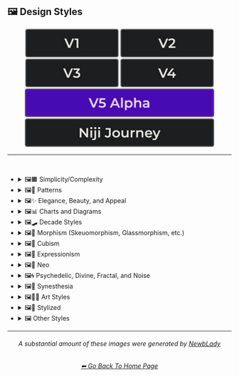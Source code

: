 <h2>🖼 Design Styles</h2>

<div align="center">

[<img src="/Images/Repo_Parts/Buttons/Version_Buttons/button_version_V1_inactive.webp?raw=true" alt="MidJourney V1" height="64" />](/Pages/MJ_V1/Style_Pages/Sphere/Design_Styles.md)
[<img src="/Images/Repo_Parts/Buttons/Version_Buttons/button_version_V2_inactive.webp?raw=true" alt="MidJourney V2" height="64" />](/Pages/MJ_V2/Style_Pages/Sphere/Design_Styles.md)
[<img src="/Images/Repo_Parts/Buttons/Version_Buttons/button_version_V3_inactive.webp?raw=true" alt="MidJourney V3" height="64" />](/Pages/MJ_V3/Style_Pages/Just_The_Style/Design_Styles.md)
[<img src="/Images/Repo_Parts/Buttons/Version_Buttons/button_version_V4_inactive.webp?raw=true" alt="MidJourney V4" height="64" />](/Pages/MJ_V4/Style_Pages/Just_The_Style/Design_Styles.md)
<br>
[<img src="/Images/Repo_Parts/Buttons/Version_Buttons/button_version_V5_Alpha_active_half.webp?raw=true" alt="MidJourney V5" height="64" />](/Pages/MJ_V5/Style_Pages/Just_The_Style/Design_Styles.md)
[<img src="/Images/Repo_Parts/Buttons/Version_Buttons/button_version_niji_inactive_half.webp?raw=true" alt="Niji Journey" height="64" />](/Pages/Niji_Journey/Style_Pages/Design_Styles.md)


</div>

<hr>
<br>


- <details><summary>🖼🟧 Simplicity/Complexity</summary><p><div align="center">

	| Simple | Simplicity | Basic |
	| :-: | :-: | :-: |
	| <img src="/Images/MJ_V5/V5_Alpha_1/Midjourney_Styles/Simple.webp?raw=true" width="256" /> | <img src="/Images/MJ_V5/V5_Alpha_1/Midjourney_Styles/Simplicity.webp?raw=true" width="256" /> | <img src="/Images/MJ_V5/V5_Alpha_1/Midjourney_Styles/Basic.webp?raw=true" width="256" /> |
	
	<br>
	
	| Details | Detailed | Hyperdetailed |
	| :-: | :-: | :-: |
	| <img src="/Images/MJ_V5/V5_Alpha_1/Midjourney_Styles/Details.webp?raw=true" width="256" /> | <img src="/Images/MJ_V5/V5_Alpha_1/Midjourney_Styles/Detailed.webp?raw=true" width="256" /> | <img src="/Images/MJ_V5/V5_Alpha_1/Midjourney_Styles/Hyperdetailed.webp?raw=true" width="256" /> |

	<br>

	| Ornate |
	| :-: |
	| <img src="/Images/MJ_V5/V5_Alpha_1/Midjourney_Styles/Ornate.webp?raw=true" width="256" /> |
	
	<br>

	| Complex | Complexity | Multiplex |
	| :-: | :-: | :-: |
	| <img src="/Images/MJ_V5/V5_Alpha_1/Midjourney_Styles/Complex.webp?raw=true" width="256" /> | <img src="/Images/MJ_V5/V5_Alpha_1/Midjourney_Styles/Complexity.webp?raw=true" width="256" /> | <img src="/Images/MJ_V5/V5_Alpha_1/Midjourney_Styles/Multiplex.webp?raw=true" width="256" /> |
	
	<br>

	| Kolmogorov Complexity | Cluttered | Greeble |
    | :-: | :-: | :-: |
    | <img src="/Images/MJ_V5/V5_Alpha_1/Midjourney_Styles/Kolmogorov_Complexity.webp?raw=true" width="256" /> | <img src="/Images/MJ_V5/V5_Alpha_1/Midjourney_Styles/Cluttered.webp?raw=true" width="256" /> | <img src="/Images/MJ_V5/V5_Alpha_1/Midjourney_Styles/Greeble.webp?raw=true" width="256" /> |

    <br>

	| Chaotic | Confusing | Incoherent |
	| :-: | :-: | :-: |
	| <img src="/Images/MJ_V5/V5_Alpha_1/Midjourney_Styles/Chaotic.webp?raw=true" width="256" /> | <img src="/Images/MJ_V5/V5_Alpha_1/Midjourney_Styles/Confusing.webp?raw=true" width="256" /> | <img src="/Images/MJ_V5/V5_Alpha_1/Midjourney_Styles/Incoherent.webp?raw=true" width="256" /> |
	
	<br>

	| Intricate | Surface Detail | Intricate Surface Detail |
	| :-: | :-: | :-: |
	| <img src="/Images/MJ_V5/V5_Alpha_1/Midjourney_Styles/Intricate.webp?raw=true" width="256" /> | <img src="/Images/MJ_V5/V5_Alpha_1/Midjourney_Styles/Surface_Detail.webp?raw=true" width="256" /> | <img src="/Images/MJ_V5/V5_Alpha_1/Midjourney_Styles/Intricate_Surface_Detail.webp?raw=true" width="256" /> |
	
	<br>
	
	| Minimalist | Maximalist | Intricate Maximalism |
	| :-: | :-: | :-: |
	| <img src="/Images/MJ_V5/V5_Alpha_1/Midjourney_Styles/Minimalist.webp?raw=true" width="256" /> | <img src="/Images/MJ_V5/V5_Alpha_1/Midjourney_Styles/Maximalist.webp?raw=true" width="256" /> | <img src="/Images/MJ_V5/V5_Alpha_1/Midjourney_Styles/Intricate_Maximalism.webp?raw=true" width="256" /> |

	<br>
	
	| Flat | Flat Design | Ukiyo-e Flat Design |
	| :-: | :-: | :-: |
	| <img src="/Images/MJ_V5/V5_Alpha_1/Midjourney_Styles/Flat.webp?raw=true" width="256" /> | <img src="/Images/MJ_V5/V5_Alpha_1/Midjourney_Styles/Flat_Design.webp?raw=true" width="256" /> | <img src="/Images/MJ_V5/V5_Alpha_1/Midjourney_Styles/Ukiyo-e_Flat_Design.webp?raw=true" width="256" /> |

	<br>
	
	| Isotype |
	| :-: |
	| <img src="/Images/MJ_V5/V5_Alpha_1/Midjourney_Styles/Isotype.webp?raw=true" width="256" /> |

	<br>
	
	| Flat Shading |
	| :-: |
	| <img src="/Images/MJ_V5/V5_Alpha_1/Midjourney_Styles/Flat_Shading.webp?raw=true" width="256" /> |
	
  </div></p></details>
	
	
	
- <details><summary>🖼🎨 Patterns</summary><p><div align="center">
	
	| Patterns | Polka Dot | Pinstripe |
	| :-: | :-: | :-: |
	| <img src="/Images/MJ_V5/V5_Alpha_1/Midjourney_Styles/Patterns.webp?raw=true" width="256" /> | <img src="/Images/MJ_V5/V5_Alpha_1/Midjourney_Styles/Polka_Dot.webp?raw=true" width="256" /> | <img src="/Images/MJ_V5/V5_Alpha_1/Midjourney_Styles/Pinstripe.webp?raw=true" width="256" /> |
	
	<br>
	
	| Grid | Axis Lines | Checkerboard |
	| :-: | :-: | :-: |
	| <img src="/Images/MJ_V5/V5_Alpha_1/Midjourney_Styles/Grid.webp?raw=true" width="256" /> | <img src="/Images/MJ_V5/V5_Alpha_1/Midjourney_Styles/Axis_Lines.webp?raw=true" width="256" /> | <img src="/Images/MJ_V5/V5_Alpha_1/Midjourney_Styles/Checkerboard.webp?raw=true" width="256" /> |

	<br>

	| Halftone |
	| :-: |
	| <img src="/Images/MJ_V5/V5_Alpha_1/Midjourney_Styles/Halftone.webp?raw=true" width="256" /> |

	<br>
	
	| Camouflage | Damask Patterns | Memphis Pattern |
	| :-: | :-: | :-: |
	| <img src="/Images/MJ_V5/V5_Alpha_1/Midjourney_Styles/Camouflage.webp?raw=true" width="256" /> | <img src="/Images/MJ_V5/V5_Alpha_1/Midjourney_Styles/Damask_Patterns.webp?raw=true" width="256" /> | <img src="/Images/MJ_V5/V5_Alpha_1/Midjourney_Styles/Memphis_Pattern.webp?raw=true" width="256" /> |
	
	<br>
	
	| Parametric Patterns | Diffraction Patterns | Voronoi |
	| :-: | :-: | :-: |
	| <img src="/Images/MJ_V5/V5_Alpha_1/Midjourney_Styles/Parametric_Patterns.webp?raw=true" width="256" /> | <img src="/Images/MJ_V5/V5_Alpha_1/Midjourney_Styles/Diffraction_Patterns.webp?raw=true" width="256" /> | <img src="/Images/MJ_V5/V5_Alpha_1/Midjourney_Styles/Voronoi.webp?raw=true" width="256" /> |
	
	<br>
	
	| Zebra Pattern | Tiger Pattern | Cow Pattern |
	| :-: | :-: | :-: |
	| <img src="/Images/MJ_V5/V5_Alpha_1/Midjourney_Styles/Zebra_Pattern.webp?raw=true" width="256" /> | <img src="/Images/MJ_V5/V5_Alpha_1/Midjourney_Styles/Tiger_Pattern.webp?raw=true" width="256" /> | <img src="/Images/MJ_V5/V5_Alpha_1/Midjourney_Styles/Cow_Pattern.webp?raw=true" width="256" /> |

	<br>

	| Rorschach |
	| :-: |
	| <img src="/Images/MJ_V5/V5_Alpha_1/Midjourney_Styles/Rorschach.webp?raw=true" width="256" /> |

	<br>
	
	| Girih | Girih Patterns | Guilloché Patterns |
	| :-: | :-: | :-: |
	| <img src="/Images/MJ_V5/V5_Alpha_1/Midjourney_Styles/Girih.webp?raw=true" width="256" /> | <img src="/Images/MJ_V5/V5_Alpha_1/Midjourney_Styles/Girih_Patterns.webp?raw=true" width="256" /> | <img src="/Images/MJ_V5/V5_Alpha_1/Midjourney_Styles/Guilloche_Patterns.webp?raw=true" width="256" /> |
	
	<br>
	
	| Zellij Patterns |
	| :-: |
	| <img src="/Images/MJ_V5/V5_Alpha_1/Midjourney_Styles/Zellij_Patterns.webp?raw=true" width="256" /> |
	
	<br>
	
	| Celtic Maze |
	| :-: |
	| <img src="/Images/MJ_V5/V5_Alpha_1/Midjourney_Styles/Celtic_Maze.webp?raw=true" width="256" /> |

  </div></p></details>



- <details><summary>🖼✨ Elegance, Beauty, and Appeal</summary><p><div align="center">

	| Elegant | Elegance |
	| :-: | :-: |
	| <img src="/Images/MJ_V5/V5_Alpha_1/Midjourney_Styles/Elegant.webp?raw=true" width="256" /> | <img src="/Images/MJ_V5/V5_Alpha_1/Midjourney_Styles/Elegance.webp?raw=true" width="256" /> |

	<br>

	| Beauty | Beautiful |
	| :-: | :-: |
	| <img src="/Images/MJ_V5/V5_Alpha_1/Midjourney_Styles/Beauty.webp?raw=true" width="256" /> | <img src="/Images/MJ_V5/V5_Alpha_1/Midjourney_Styles/Beautiful.webp?raw=true" width="256" /> |

	<br>

	| Appeal | Appealing | Marvelous |
	| :-: | :-: | :-: |
	| <img src="/Images/MJ_V5/V5_Alpha_1/Midjourney_Styles/Appeal.webp?raw=true" width="256" /> | <img src="/Images/MJ_V5/V5_Alpha_1/Midjourney_Styles/Appealing.webp?raw=true" width="256" /> | <img src="/Images/MJ_V5/V5_Alpha_1/Midjourney_Styles/Marvelous.webp?raw=true" width="256" /> |
	
	<br>

	| Luxury | Luxurious | Luxe |
	| :-: | :-: | :-: |
	| <img src="/Images/MJ_V5/V5_Alpha_1/Midjourney_Styles/Luxury.webp?raw=true" width="256" /> | <img src="/Images/MJ_V5/V5_Alpha_1/Midjourney_Styles/Luxurious.webp?raw=true" width="256" /> | <img src="/Images/MJ_V5/V5_Alpha_1/Midjourney_Styles/Luxe.webp?raw=true" width="256" /> |
	
	<br>
	
	| Low-Quality | Medium-Quality |
	| :-: | :-: |
	| <img src="/Images/MJ_V5/V5_Alpha_1/Midjourney_Styles/Low-Quality.webp?raw=true" width="256" /> | <img src="/Images/MJ_V5/V5_Alpha_1/Midjourney_Styles/Medium-Quality.webp?raw=true" width="256" /> |
	
	<br>
	
	| High-Quality | Ultra-Quality | Ultra Quality |
	| :-: | :-: | :-: |
	| <img src="/Images/MJ_V5/V5_Alpha_1/Midjourney_Styles/High-Quality.webp?raw=true" width="256" /> | <img src="/Images/MJ_V5/V5_Alpha_1/Midjourney_Styles/Ultra-Quality.webp?raw=true" width="256" /> | <img src="/Images/MJ_V5/V5_Alpha_1/Midjourney_Styles/Ultra_Quality.webp?raw=true" width="256" /> |

	<br>

	| Perfection |
	| :-: |
	| <img src="/Images/MJ_V5/V5_Alpha_1/Midjourney_Styles/Perfection.webp?raw=true" width="256" /> |

  </div></p></details>



- <details><summary>🖼📊 Charts and Diagrams</summary><p><div align="center">

	| Chart | Graph | Diagram |
	| :-: | :-: | :-: |
	| <img src="/Images/MJ_V5/V5_Alpha_1/Midjourney_Styles/Chart.webp?raw=true" width="256" /> | <img src="/Images/MJ_V5/V5_Alpha_1/Midjourney_Styles/Graph.webp?raw=true" width="256" /> | <img src="/Images/MJ_V5/V5_Alpha_1/Midjourney_Styles/Diagram.webp?raw=true" width="256" /> |
	
	<br>
	
	| Ideogram | Pictogram | Phase-Space |
	| :-: | :-: | :-: |
	| <img src="/Images/MJ_V5/V5_Alpha_1/Midjourney_Styles/Ideogram.webp?raw=true" width="256" /> | <img src="/Images/MJ_V5/V5_Alpha_1/Midjourney_Styles/Pictogram.webp?raw=true" width="256" /> | <img src="/Images/MJ_V5/V5_Alpha_1/Midjourney_Styles/Phase-Space.webp?raw=true" width="256" /> |
	
	<br>
	
	| Feynman Diagram | Map | Schematic |
	| :-: | :-: | :-: |
	| <img src="/Images/MJ_V5/V5_Alpha_1/Midjourney_Styles/Feynman_Diagram.webp?raw=true" width="256" /> | <img src="/Images/MJ_V5/V5_Alpha_1/Midjourney_Styles/Map.webp?raw=true" width="256" /> | <img src="/Images/MJ_V5/V5_Alpha_1/Midjourney_Styles/Schematic.webp?raw=true" width="256" /> |

	<br>
	
	| Exploded-View Diagram | Circuit Diagram |
	| :-: | :-: |
	| <img src="/Images/MJ_V5/V5_Alpha_1/Midjourney_Styles/Exploded-View_Diagram.webp?raw=true" width="256" /> | <img src="/Images/MJ_V5/V5_Alpha_1/Midjourney_Styles/Circuit_Diagram.webp?raw=true" width="256" /> |
	
	<br>
	
	| Heatmap |
	| :-: |
	| <img src="/Images/MJ_V5/V5_Alpha_1/Midjourney_Styles/Heatmap.webp?raw=true" width="256" /> |

  </div></p></details>



- <details><summary>🖼🛹 Decade Styles</summary><p><div align="center">

	| 20s | 20s Pattern | 1920s Decor |
	| :-: | :-: | :-: |
	| <img src="/Images/MJ_V5/V5_Alpha_1/Midjourney_Styles/20s.webp?raw=true" width="256" /> | <img src="/Images/MJ_V5/V5_Alpha_1/Midjourney_Styles/20s_Pattern.webp?raw=true" width="256" /> | <img src="/Images/MJ_V5/V5_Alpha_1/Midjourney_Styles/1920s_Decor.webp?raw=true" width="256" /> |
	
	<br>
	
	| 30s | 30s Pattern | 1930s Decor |
	| :-: | :-: | :-: |
	| <img src="/Images/MJ_V5/V5_Alpha_1/Midjourney_Styles/30s.webp?raw=true" width="256" /> | <img src="/Images/MJ_V5/V5_Alpha_1/Midjourney_Styles/30s_Pattern.webp?raw=true" width="256" /> | <img src="/Images/MJ_V5/V5_Alpha_1/Midjourney_Styles/1930s_Decor.webp?raw=true" width="256" /> |
	
	<br>
	
	| 40s | 40s Pattern | 1940s Decor |
	| :-: | :-: | :-: |
	| <img src="/Images/MJ_V5/V5_Alpha_1/Midjourney_Styles/40s.webp?raw=true" width="256" /> | <img src="/Images/MJ_V5/V5_Alpha_1/Midjourney_Styles/40s_Pattern.webp?raw=true" width="256" /> | <img src="/Images/MJ_V5/V5_Alpha_1/Midjourney_Styles/1940s_Decor.webp?raw=true" width="256" /> |
	
	<br>

	| 50s | 50s Pattern | 1950s Decor |
	| :-: | :-: | :-: |
	| <img src="/Images/MJ_V5/V5_Alpha_1/Midjourney_Styles/50s.webp?raw=true" width="256" /> | <img src="/Images/MJ_V5/V5_Alpha_1/Midjourney_Styles/50s_Pattern.webp?raw=true" width="256" /> | <img src="/Images/MJ_V5/V5_Alpha_1/Midjourney_Styles/1950s_Decor.webp?raw=true" width="256" /> |
	
	<br>
	
	| 60s | 60s Pattern | 1960s Decor |
	| :-: | :-: | :-: |
	| <img src="/Images/MJ_V5/V5_Alpha_1/Midjourney_Styles/60s.webp?raw=true" width="256" /> | <img src="/Images/MJ_V5/V5_Alpha_1/Midjourney_Styles/60s_Pattern.webp?raw=true" width="256" /> | <img src="/Images/MJ_V5/V5_Alpha_1/Midjourney_Styles/1960s_Decor.webp?raw=true" width="256" /> |
	
	<br>
	
	| 70s | 70s Pattern | 1970s Decor |
	| :-: | :-: | :-: |
	| <img src="/Images/MJ_V5/V5_Alpha_1/Midjourney_Styles/70s.webp?raw=true" width="256" /> | <img src="/Images/MJ_V5/V5_Alpha_1/Midjourney_Styles/70s_Pattern.webp?raw=true" width="256" /> | <img src="/Images/MJ_V5/V5_Alpha_1/Midjourney_Styles/1970s_Decor.webp?raw=true" width="256" /> |
	
	<br>

	| 80s | 80s Pattern | 1980s Decor |
	| :-: | :-: | :-: |
	| <img src="/Images/MJ_V5/V5_Alpha_1/Midjourney_Styles/80s.webp?raw=true" width="256" /> | <img src="/Images/MJ_V5/V5_Alpha_1/Midjourney_Styles/80s_Pattern.webp?raw=true" width="256" /> | <img src="/Images/MJ_V5/V5_Alpha_1/Midjourney_Styles/1980s_Decor.webp?raw=true" width="256" /> |
	
	<br>
	
	| 90s | 90s Pattern | 1990s Decor |
	| :-: | :-: | :-: |
	| <img src="/Images/MJ_V5/V5_Alpha_1/Midjourney_Styles/90s.webp?raw=true" width="256" /> | <img src="/Images/MJ_V5/V5_Alpha_1/Midjourney_Styles/90s_Pattern.webp?raw=true" width="256" /> | <img src="/Images/MJ_V5/V5_Alpha_1/Midjourney_Styles/1990s_Decor.webp?raw=true" width="256" /> |
	
	<br>
	
	| Y2K Design | Y2K Pattern |
	| :-: | :-: |
	| <img src="/Images/MJ_V5/V5_Alpha_1/Midjourney_Styles/Y2K_Design.webp?raw=true" width="256" /> | <img src="/Images/MJ_V5/V5_Alpha_1/Midjourney_Styles/Y2K_Pattern.webp?raw=true" width="256" /> |
	
	<br>

	| 2000s Pattern | 2000s Decor |
	| :-: | :-: |
	| <img src="/Images/MJ_V5/V5_Alpha_1/Midjourney_Styles/2000s_Pattern.webp?raw=true" width="256" /> | <img src="/Images/MJ_V5/V5_Alpha_1/Midjourney_Styles/2000s_Decor.webp?raw=true" width="256" /> |

	<br>

	| 2010s Decor | 2020s Decor |
	| :-: | :-: |
	| <img src="/Images/MJ_V5/V5_Alpha_1/Midjourney_Styles/2010s_Decor.webp?raw=true" width="256" /> | <img src="/Images/MJ_V5/V5_Alpha_1/Midjourney_Styles/2020s_Decor.webp?raw=true" width="256" /> |

	<br>

	| 1100s | 1200s | 1300s |
	| :-: | :-: | :-: |
	| <img src="/Images/MJ_V5/V5_Alpha_1/Midjourney_Styles/1100s.webp?raw=true" width="256" /> | <img src="/Images/MJ_V5/V5_Alpha_1/Midjourney_Styles/1200s.webp?raw=true" width="256" /> | <img src="/Images/MJ_V5/V5_Alpha_1/Midjourney_Styles/1300s.webp?raw=true" width="256" /> |
	
	<br>
	
	| 1400s | 1500s | 1600s |
	| :-: | :-: | :-: |
	| <img src="/Images/MJ_V5/V5_Alpha_1/Midjourney_Styles/1400s.webp?raw=true" width="256" /> | <img src="/Images/MJ_V5/V5_Alpha_1/Midjourney_Styles/1500s.webp?raw=true" width="256" /> | <img src="/Images/MJ_V5/V5_Alpha_1/Midjourney_Styles/1600s.webp?raw=true" width="256" /> |
	
	<br>
	
	| 1700s | 1800s | 1900s |
	| :-: | :-: | :-: |
	| <img src="/Images/MJ_V5/V5_Alpha_1/Midjourney_Styles/1700s.webp?raw=true" width="256" /> | <img src="/Images/MJ_V5/V5_Alpha_1/Midjourney_Styles/1800s.webp?raw=true" width="256" /> | <img src="/Images/MJ_V5/V5_Alpha_1/Midjourney_Styles/1900s.webp?raw=true" width="256" /> |
	
	<br>
	
	| 1950s | 1960s | 1970s |
	| :-: | :-: | :-: |
	| <img src="/Images/MJ_V5/V5_Alpha_1/Midjourney_Styles/1950s.webp?raw=true" width="256" /> | <img src="/Images/MJ_V5/V5_Alpha_1/Midjourney_Styles/1960s.webp?raw=true" width="256" /> | <img src="/Images/MJ_V5/V5_Alpha_1/Midjourney_Styles/1970s.webp?raw=true" width="256" /> |
	
	<br>
	
	| 1980s | 1990s | 2000s |
	| :-: | :-: | :-: |
	| <img src="/Images/MJ_V5/V5_Alpha_1/Midjourney_Styles/1980s.webp?raw=true" width="256" /> | <img src="/Images/MJ_V5/V5_Alpha_1/Midjourney_Styles/1990s.webp?raw=true" width="256" /> | <img src="/Images/MJ_V5/V5_Alpha_1/Midjourney_Styles/2000s.webp?raw=true" width="256" /> |
	
	<br>
	
	| 2010s | 2020s | 3000s |
	| :-: | :-: | :-: |
	| <img src="/Images/MJ_V5/V5_Alpha_1/Midjourney_Styles/2010s.webp?raw=true" width="256" /> | <img src="/Images/MJ_V5/V5_Alpha_1/Midjourney_Styles/2020s.webp?raw=true" width="256" /> | <img src="/Images/MJ_V5/V5_Alpha_1/Midjourney_Styles/3000s.webp?raw=true" width="256" /> |
	
	<br>
	
	| 4000s | 5000s |
	| :-: | :-: |
	| <img src="/Images/MJ_V5/V5_Alpha_1/Midjourney_Styles/4000s.webp?raw=true" width="256" /> | <img src="/Images/MJ_V5/V5_Alpha_1/Midjourney_Styles/5000s.webp?raw=true" width="256" /> |

  </div></p></details>



- <details><summary>🖼🎰 Morphism (Skeuomorphism, Glassmorphism, etc.)</summary><p><div align="center">

	| Morphism |
	| :-: |
	| <img src="/Images/MJ_V5/V5_Alpha_1/Midjourney_Styles/Morphism.webp?raw=true" width="256" /> |
	
	<br>

	| Skeuomorphism | Neumorphism |
	| :-: | :-: |
	| <img src="/Images/MJ_V5/V5_Alpha_1/Midjourney_Styles/Skeuomorphism.webp?raw=true" width="256" /> | <img src="/Images/MJ_V5/V5_Alpha_1/Midjourney_Styles/Neumorphism.webp?raw=true" width="256" /> |
	
	<br>
	
	| Neomorphism |
	| :-: |
	| <img src="/Images/MJ_V5/V5_Alpha_1/Midjourney_Styles/Neomorphism.webp?raw=true" width="256" /> |

	<br>
	
	| Glassmorphism | Claymorphism |
	| :-: | :-: |
	| <img src="/Images/MJ_V5/V5_Alpha_1/Midjourney_Styles/Glassmorphism.webp?raw=true" width="256" /> | <img src="/Images/MJ_V5/V5_Alpha_1/Midjourney_Styles/Claymorphism.webp?raw=true" width="256" /> |

  </div></p></details>



- <details><summary>🖼🧊 Cubism</summary><p><div align="center">

	| Cubism | Synthetic Cubism | Mechanistic Cubism |
	| :-: | :-: | :-: |
	| <img src="/Images/MJ_V5/V5_Alpha_1/Midjourney_Styles/Cubism.webp?raw=true" width="256" /> | <img src="/Images/MJ_V5/V5_Alpha_1/Midjourney_Styles/Synthetic_Cubism.webp?raw=true" width="256" /> | <img src="/Images/MJ_V5/V5_Alpha_1/Midjourney_Styles/Mechanistic_Cubism.webp?raw=true" width="256" /> |
	
	<br>
	
	| Proto-Cubism | Cubo-Futurism |
	| :-: | :-: |
	| <img src="/Images/MJ_V5/V5_Alpha_1/Midjourney_Styles/Proto-Cubism.webp?raw=true" width="256" /> | <img src="/Images/MJ_V5/V5_Alpha_1/Midjourney_Styles/Cubo-Futurism.webp?raw=true" width="256" /> |

  </div></p></details>



- <details><summary>🖼🦋 Expressionism</summary><p><div align="center">

	| Expressionism | Cubo-Expressionism |
	| :-: | :-: |
	| <img src="/Images/MJ_V5/V5_Alpha_1/Midjourney_Styles/Expressionism.webp?raw=true" width="256" /> | <img src="/Images/MJ_V5/V5_Alpha_1/Midjourney_Styles/Cubo-Expressionism.webp?raw=true" width="256" /> |
	
	<br>
	
	| Abstract Expressionism |
	| :-: |
	| <img src="/Images/MJ_V5/V5_Alpha_1/Midjourney_Styles/Abstract_Expressionism.webp?raw=true" width="256" /> |

  </div></p></details>



- <details><summary>🖼🔮 Neo</summary><p><div align="center">

	| Neo |
	| :-: |
	| <img src="/Images/MJ_V5/V5_Alpha_1/Midjourney_Styles/Neo.webp?raw=true" width="256" /> |
	
	<br>

	| Neo-Baroque | Neo-Byzantine | Neo-Rococo |
	| :-: | :-: | :-: |
	| <img src="/Images/MJ_V5/V5_Alpha_1/Midjourney_Styles/Neo-Baroque.webp?raw=true" width="256" /> | <img src="/Images/MJ_V5/V5_Alpha_1/Midjourney_Styles/Neo-Byzantine.webp?raw=true" width="256" /> | <img src="/Images/MJ_V5/V5_Alpha_1/Midjourney_Styles/Neo-Rococo.webp?raw=true" width="256" /> |

	<br>

	| Neoclassicism | Neoplasticism |
	| :-: | :-: |
	| <img src="/Images/MJ_V5/V5_Alpha_1/Midjourney_Styles/Neoclassicism.webp?raw=true" width="256" /> | <img src="/Images/MJ_V5/V5_Alpha_1/Midjourney_Styles/Neoplasticism.webp?raw=true" width="256" /> |

	<br>
	
	| Neo-Dada | Neo-Futurism | NeoSon |
	| :-: | :-: | :-: |
	| <img src="/Images/MJ_V5/V5_Alpha_1/Midjourney_Styles/Neo-Dada.webp?raw=true" width="256" /> | <img src="/Images/MJ_V5/V5_Alpha_1/Midjourney_Styles/Neo-Futurism.webp?raw=true" width="256" /> | <img src="/Images/MJ_V5/V5_Alpha_1/Midjourney_Styles/NeoSon.webp?raw=true" width="256" /> |
	
	<br>
	
	| Neo-Tokyo | Neo-Concretism | Neo-Impressionism |
	| :-: | :-: | :-: |
	| <img src="/Images/MJ_V5/V5_Alpha_1/Midjourney_Styles/Neo-Tokyo.webp?raw=true" width="256" /> | <img src="/Images/MJ_V5/V5_Alpha_1/Midjourney_Styles/Neo-Concretism.webp?raw=true" width="256" /> | <img src="/Images/MJ_V5/V5_Alpha_1/Midjourney_Styles/Neo-Impressionism.webp?raw=true" width="256" /> |

  </div></p></details>



- <details><summary>🖼🌀 Psychedelic, Divine, Fractal, and Noise</summary><p><div align="center">

	| Psychedelic | Psychedelia | Psychedelica |
	| :-: | :-: | :-: |
	| <img src="/Images/MJ_V5/V5_Alpha_1/Midjourney_Styles/Psychedelic.webp?raw=true" width="256" /> | <img src="/Images/MJ_V5/V5_Alpha_1/Midjourney_Styles/Psychedelia.webp?raw=true" width="256" /> | <img src="/Images/MJ_V5/V5_Alpha_1/Midjourney_Styles/Psychedelica.webp?raw=true" width="256" /> |

	<br>

	| Psychedelic Design | Trippy | Hallucination |
	| :-: | :-: | :-: |
	| <img src="/Images/MJ_V5/V5_Alpha_1/Midjourney_Styles/Psychedelic_Design.webp?raw=true" width="256" /> | <img src="/Images/MJ_V5/V5_Alpha_1/Midjourney_Styles/Trippy.webp?raw=true" width="256" /> | <img src="/Images/MJ_V5/V5_Alpha_1/Midjourney_Styles/Hallucination.webp?raw=true" width="256" /> |

	<br>

	| Acidwave |
	| :-: |
	| <img src="/Images/MJ_V5/V5_Alpha_1/Midjourney_Styles/Acidwave.webp?raw=true" width="256" /> |

	<br>

	| LSD | DMT |
	| :-: | :-: |
	| <img src="/Images/MJ_V5/V5_Alpha_1/Midjourney_Styles/LSD.webp?raw=true" width="256" /> | <img src="/Images/MJ_V5/V5_Alpha_1/Midjourney_Styles/DMT.webp?raw=true" width="256" /> |

	<br>
	
	| Lysergic | Tryptamine | Mescaline |
	| :-: | :-: | :-: |
	| <img src="/Images/MJ_V5/V5_Alpha_1/Midjourney_Styles/Lysergic.webp?raw=true" width="256" /> | <img src="/Images/MJ_V5/V5_Alpha_1/Midjourney_Styles/Tryptamine.webp?raw=true" width="256" /> | <img src="/Images/MJ_V5/V5_Alpha_1/Midjourney_Styles/Mescaline.webp?raw=true" width="256" /> |

	<br>
	
	| Kaleidoscope | Teleidoscope |
	| :-: | :-: |
	| <img src="/Images/MJ_V5/V5_Alpha_1/Midjourney_Styles/Kaleidoscope.webp?raw=true" width="256" /> | <img src="/Images/MJ_V5/V5_Alpha_1/Midjourney_Styles/Teleidoscope.webp?raw=true" width="256" /> |
	
	<br>

	| Spirograph | Mandala |
	| :-: | :-: |
	| <img src="/Images/MJ_V5/V5_Alpha_1/Midjourney_Styles/Spirograph.webp?raw=true" width="256" /> | <img src="/Images/MJ_V5/V5_Alpha_1/Midjourney_Styles/Mandala.webp?raw=true" width="256" /> |

	<br>

	| Hippie | Hyperbolic |
	| :-: | :-: |
	| <img src="/Images/MJ_V5/V5_Alpha_1/Midjourney_Styles/Hippie.webp?raw=true" width="256" /> | <img src="/Images/MJ_V5/V5_Alpha_1/Midjourney_Styles/Hyperbolic.webp?raw=true" width="256" /> |

	<br>

	| Flower of Life | Sacred Geometry |
	| :-: | :-: |
	| <img src="/Images/MJ_V5/V5_Alpha_1/Midjourney_Styles/Flower_of_Life.webp?raw=true" width="256" /> | <img src="/Images/MJ_V5/V5_Alpha_1/Midjourney_Styles/Sacred_Geometry.webp?raw=true" width="256" /> |

	<br>

	| Chakra | Aura | Quantum |
	| :-: | :-: | :-: |
	| <img src="/Images/MJ_V5/V5_Alpha_1/Midjourney_Styles/Chakra.webp?raw=true" width="256" /> | <img src="/Images/MJ_V5/V5_Alpha_1/Midjourney_Styles/Aura.webp?raw=true" width="256" /> | <img src="/Images/MJ_V5/V5_Alpha_1/Midjourney_Styles/Quantum.webp?raw=true" width="256" /> |
	
	<br>

	| Divine | Ineffable | Sacred |
	| :-: | :-: | :-: |
	| <img src="/Images/MJ_V5/V5_Alpha_1/Midjourney_Styles/Divine.webp?raw=true" width="256" /> | <img src="/Images/MJ_V5/V5_Alpha_1/Midjourney_Styles/Ineffable.webp?raw=true" width="256" /> | <img src="/Images/MJ_V5/V5_Alpha_1/Midjourney_Styles/Sacred.webp?raw=true" width="256" /> |
	
	<br>

	| Transcendent | Transcendental | Astral |
	| :-: | :-: | :-: |
	| <img src="/Images/MJ_V5/V5_Alpha_1/Midjourney_Styles/Transcendent.webp?raw=true" width="256" /> | <img src="/Images/MJ_V5/V5_Alpha_1/Midjourney_Styles/Transcendental.webp?raw=true" width="256" /> | <img src="/Images/MJ_V5/V5_Alpha_1/Midjourney_Styles/Astral.webp?raw=true" width="256" /> |

	<br>

	| Soul | Karma |
	| :-: | :-: |
	| <img src="/Images/MJ_V5/V5_Alpha_1/Midjourney_Styles/Soul.webp?raw=true" width="256" /> | <img src="/Images/MJ_V5/V5_Alpha_1/Midjourney_Styles/Karma.webp?raw=true" width="256" /> |

	<br>
	
	| Fractal | Fractal Art | Fractal Environment |
	| :-: | :-: | :-: |
	| <img src="/Images/MJ_V5/V5_Alpha_1/Midjourney_Styles/Fractal.webp?raw=true" width="256" /> | <img src="/Images/MJ_V5/V5_Alpha_1/Midjourney_Styles/Fractal_Art.webp?raw=true" width="256" /> | <img src="/Images/MJ_V5/V5_Alpha_1/Midjourney_Styles/Fractal_Environment.webp?raw=true" width="256" /> |
	
	<br>

	| Mandelbrot | Multibrot |
	| :-: | :-: |
	| <img src="/Images/MJ_V5/V5_Alpha_1/Midjourney_Styles/Mandelbrot.webp?raw=true" width="256" /> | <img src="/Images/MJ_V5/V5_Alpha_1/Midjourney_Styles/Multibrot.webp?raw=true" width="256" /> |
	
	<br>

	| Mandelbox | Mandelbulb |
	| :-: | :-: |
	| <img src="/Images/MJ_V5/V5_Alpha_1/Midjourney_Styles/Mandelbox.webp?raw=true" width="256" /> | <img src="/Images/MJ_V5/V5_Alpha_1/Midjourney_Styles/Mandelbulb.webp?raw=true" width="256" /> |
	
	<br>
	
	| Julia-Set | Lyapunov-Fractal | Burning-Ship-Fractal |
	| :-: | :-: | :-: |
	| <img src="/Images/MJ_V5/V5_Alpha_1/Midjourney_Styles/Julia-Set.webp?raw=true" width="256" /> | <img src="/Images/MJ_V5/V5_Alpha_1/Midjourney_Styles/Lyapunov-Fractal.webp?raw=true" width="256" /> | <img src="/Images/MJ_V5/V5_Alpha_1/Midjourney_Styles/Burning-Ship-Fractal.webp?raw=true" width="256" /> |

	<br>
	
	| Newton Fractal | Newton-Fractal |
	| :-: | :-: |
	| <img src="/Images/MJ_V5/V5_Alpha_1/Midjourney_Styles/Newton_Fractal.webp?raw=true" width="256" /> | <img src="/Images/MJ_V5/V5_Alpha_1/Midjourney_Styles/Newton-Fractal.webp?raw=true" width="256" /> |
	
	<br>
	
	| Noisy | Noise | White Noise |
	| :-: | :-: | :-: |
	| <img src="/Images/MJ_V5/V5_Alpha_1/Midjourney_Styles/Noisy.webp?raw=true" width="256" /> | <img src="/Images/MJ_V5/V5_Alpha_1/Midjourney_Styles/Noise.webp?raw=true" width="256" /> | <img src="/Images/MJ_V5/V5_Alpha_1/Midjourney_Styles/White_Noise.webp?raw=true" width="256" /> |
	
	<br>
	
	| Cell Noise | Perlin Noise | Simplex Noise |
	| :-: | :-: | :-: |
	| <img src="/Images/MJ_V5/V5_Alpha_1/Midjourney_Styles/Cell_Noise.webp?raw=true" width="256" /> | <img src="/Images/MJ_V5/V5_Alpha_1/Midjourney_Styles/Perlin_Noise.webp?raw=true" width="256" /> | <img src="/Images/MJ_V5/V5_Alpha_1/Midjourney_Styles/Simplex_Noise.webp?raw=true" width="256" /> |

  </div></p></details>


- <details><summary>🖼🌈 Synesthesia</summary><p><div align="center">

	| Synesthesia | Synesthetic |
	| :-: | :-: |
	| <img src="/Images/MJ_V5/V5_Alpha_1/Midjourney_Styles/Synesthesia.webp?raw=true" width="256" /> | <img src="/Images/MJ_V5/V5_Alpha_1/Midjourney_Styles/Synesthetic.webp?raw=true" width="256" /> |
	
	<br>
	
	| Chromesthesia | Music-Color Synesthesia | Musical-Color Synesthesia |
	| :-: | :-: | :-: |
	| <img src="/Images/MJ_V5/V5_Alpha_1/Midjourney_Styles/Chromesthesia.webp?raw=true" width="256" /> | <img src="/Images/MJ_V5/V5_Alpha_1/Midjourney_Styles/Music-Color_Synesthesia.webp?raw=true" width="256" /> | <img src="/Images/MJ_V5/V5_Alpha_1/Midjourney_Styles/Musical-Color_Synesthesia.webp?raw=true" width="256" /> |
	
	<br>
	
	| Music-Vision Synesthesia | Musical-Texture Synesthesia | Chords-Color Synesthesia |
	| :-: | :-: | :-: |
	| <img src="/Images/MJ_V5/V5_Alpha_1/Midjourney_Styles/Music-Vision_Synesthesia.webp?raw=true" width="256" /> | <img src="/Images/MJ_V5/V5_Alpha_1/Midjourney_Styles/Musical-Texture_Synesthesia.webp?raw=true" width="256" /> | <img src="/Images/MJ_V5/V5_Alpha_1/Midjourney_Styles/Chords-Color_Synesthesia.webp?raw=true" width="256" /> |
	
	<br>
	
	| Musical-Spatial Synesthesia | Music-Number Synesthesia | Music-Temperature Synesthesia |
	| :-: | :-: | :-: |
	| <img src="/Images/MJ_V5/V5_Alpha_1/Midjourney_Styles/Musical-Spatial_Synesthesia.webp?raw=true" width="256" /> | <img src="/Images/MJ_V5/V5_Alpha_1/Midjourney_Styles/Music-Number_Synesthesia.webp?raw=true" width="256" /> | <img src="/Images/MJ_V5/V5_Alpha_1/Midjourney_Styles/Music-Temperature_Synesthesia.webp?raw=true" width="256" /> |
	
	<br>
	
	| Music-Smell Synesthesia | Music-Taste Synesthesia |
	| :-: | :-: |
	| <img src="/Images/MJ_V5/V5_Alpha_1/Midjourney_Styles/Music-Smell_Synesthesia.webp?raw=true" width="256" /> | <img src="/Images/MJ_V5/V5_Alpha_1/Midjourney_Styles/Music-Taste_Synesthesia.webp?raw=true" width="256" /> |
	
	<br>
	
	| Auditory-Visual Synesthesia | Auditory-Tactile Synesthesia | Auditory-Gustatory Synesthesia |
	| :-: | :-: | :-: |
	| <img src="/Images/MJ_V5/V5_Alpha_1/Midjourney_Styles/Auditory-Visual_Synesthesia.webp?raw=true" width="256" /> | <img src="/Images/MJ_V5/V5_Alpha_1/Midjourney_Styles/Auditory-Tactile_Synesthesia.webp?raw=true" width="256" /> | <img src="/Images/MJ_V5/V5_Alpha_1/Midjourney_Styles/Auditory-Gustatory_Synesthesia.webp?raw=true" width="256" /> |
	
	<br>
	
	| Sound-Texture Synesthesia | Sound-Tactile Synesthesia | Sound-Touch Synesthesia |
	| :-: | :-: | :-: |
	| <img src="/Images/MJ_V5/V5_Alpha_1/Midjourney_Styles/Sound-Texture_Synesthesia.webp?raw=true" width="256" /> | <img src="/Images/MJ_V5/V5_Alpha_1/Midjourney_Styles/Sound-Tactile_Synesthesia.webp?raw=true" width="256" /> | <img src="/Images/MJ_V5/V5_Alpha_1/Midjourney_Styles/Sound-Touch_Synesthesia.webp?raw=true" width="256" /> |
	
	<br>
	
	| Sound-Shape Synesthesia | Sound-Number Synesthesia |
	| :-: | :-: |
	| <img src="/Images/MJ_V5/V5_Alpha_1/Midjourney_Styles/Sound-Shape_Synesthesia.webp?raw=true" width="256" /> | <img src="/Images/MJ_V5/V5_Alpha_1/Midjourney_Styles/Sound-Number_Synesthesia.webp?raw=true" width="256" /> |
	
	<br>
	
	| Sound-Kinetics Synesthesia | Sound-Temperature Synesthesia |
	| :-: | :-: |
	| <img src="/Images/MJ_V5/V5_Alpha_1/Midjourney_Styles/Sound-Kinetics_Synesthesia.webp?raw=true" width="256" /> | <img src="/Images/MJ_V5/V5_Alpha_1/Midjourney_Styles/Sound-Temperature_Synesthesia.webp?raw=true" width="256" /> |
	
	<br>
	
	| Sound-Smell Synesthesia | Sound-Taste Synesthesia |
	| :-: | :-: |
	| <img src="/Images/MJ_V5/V5_Alpha_1/Midjourney_Styles/Sound-Smell_Synesthesia.webp?raw=true" width="256" /> | <img src="/Images/MJ_V5/V5_Alpha_1/Midjourney_Styles/Sound-Taste_Synesthesia.webp?raw=true" width="256" /> |
	
	<br>
	
	| Aura Synesthesia | Personality-Color Synesthesia | Emotion-Color Synesthesia |
	| :-: | :-: | :-: |
	| <img src="/Images/MJ_V5/V5_Alpha_1/Midjourney_Styles/Aura_Synesthesia.webp?raw=true" width="256" /> | <img src="/Images/MJ_V5/V5_Alpha_1/Midjourney_Styles/Personality-Color_Synesthesia.webp?raw=true" width="256" /> | <img src="/Images/MJ_V5/V5_Alpha_1/Midjourney_Styles/Emotion-Color_Synesthesia.webp?raw=true" width="256" /> |
	
	<br>
	
	| Concepts-Color Synesthesia | Concepts-Shape Synesthesia |
	| :-: | :-: |
	| <img src="/Images/MJ_V5/V5_Alpha_1/Midjourney_Styles/Concepts-Color_Synesthesia.webp?raw=true" width="256" /> | <img src="/Images/MJ_V5/V5_Alpha_1/Midjourney_Styles/Concepts-Shape_Synesthesia.webp?raw=true" width="256" /> |
	
	<br>
	
	| Concept-Sound Synesthesia | Concept-Smell Synesthesia |
	| :-: | :-: |
	| <img src="/Images/MJ_V5/V5_Alpha_1/Midjourney_Styles/Concept-Sound_Synesthesia.webp?raw=true" width="256" /> | <img src="/Images/MJ_V5/V5_Alpha_1/Midjourney_Styles/Concept-Smell_Synesthesia.webp?raw=true" width="256" /> |
	
	<br>
	
	| Mathematical Concepts-Visual Synesthesia | Spatial-Sequence Synesthesia | Number-Form Synesthesia |
	| :-: | :-: | :-: |
	| <img src="/Images/MJ_V5/V5_Alpha_1/Midjourney_Styles/Mathematical_Concepts-Visual_Synesthesia.webp?raw=true" width="256" /> | <img src="/Images/MJ_V5/V5_Alpha_1/Midjourney_Styles/Spatial-Sequence_Synesthesia.webp?raw=true" width="256" /> | <img src="/Images/MJ_V5/V5_Alpha_1/Midjourney_Styles/Number-Form_Synesthesia.webp?raw=true" width="256" /> |
	
	<br>
	
	| Gustatory-Visual Synesthesia | Gustatory-Auditory Synesthesia | Gustatory-Tactile Synesthesia |
	| :-: | :-: | :-: |
	| <img src="/Images/MJ_V5/V5_Alpha_1/Midjourney_Styles/Gustatory-Visual_Synesthesia.webp?raw=true" width="256" /> | <img src="/Images/MJ_V5/V5_Alpha_1/Midjourney_Styles/Gustatory-Auditory_Synesthesia.webp?raw=true" width="256" /> | <img src="/Images/MJ_V5/V5_Alpha_1/Midjourney_Styles/Gustatory-Tactile_Synesthesia.webp?raw=true" width="256" /> |
	
	<br>
	
	| Olfactory-Visual Synesthesia | Kinetics-Color Synesthesia |
	| :-: | :-: |
	| <img src="/Images/MJ_V5/V5_Alpha_1/Midjourney_Styles/Olfactory-Visual_Synesthesia.webp?raw=true" width="256" /> | <img src="/Images/MJ_V5/V5_Alpha_1/Midjourney_Styles/Kinetics-Color_Synesthesia.webp?raw=true" width="256" /> |
	
	<br>
	
	| Grapheme-Shape Synesthesia | Grapheme-Texture Synesthesia | Grapheme-Image Synesthesia |
	| :-: | :-: | :-: |
	| <img src="/Images/MJ_V5/V5_Alpha_1/Midjourney_Styles/Grapheme-Shape_Synesthesia.webp?raw=true" width="256" /> | <img src="/Images/MJ_V5/V5_Alpha_1/Midjourney_Styles/Grapheme-Texture_Synesthesia.webp?raw=true" width="256" /> | <img src="/Images/MJ_V5/V5_Alpha_1/Midjourney_Styles/Grapheme-Image_Synesthesia.webp?raw=true" width="256" /> |
	
	<br>
	
	| Grapheme-Color Synesthesia | Grapheme-Sound Synesthesia | Grapheme-Temperature Synesthesia |
	| :-: | :-: | :-: |
	| <img src="/Images/MJ_V5/V5_Alpha_1/Midjourney_Styles/Grapheme-Color_Synesthesia.webp?raw=true" width="256" /> | <img src="/Images/MJ_V5/V5_Alpha_1/Midjourney_Styles/Grapheme-Sound_Synesthesia.webp?raw=true" width="256" /> | <img src="/Images/MJ_V5/V5_Alpha_1/Midjourney_Styles/Grapheme-Temperature_Synesthesia.webp?raw=true" width="256" /> |
	
	<br>
	
	| Grapheme-Smell Synesthesia | Grapheme-Taste Synesthesia |
	| :-: | :-: |
	| <img src="/Images/MJ_V5/V5_Alpha_1/Midjourney_Styles/Grapheme-Smell_Synesthesia.webp?raw=true" width="256" /> | <img src="/Images/MJ_V5/V5_Alpha_1/Midjourney_Styles/Grapheme-Taste_Synesthesia.webp?raw=true" width="256" /> |
	
	<br>
	
	| Lexeme-Olfactory Synesthesia | Lexeme-Taste Synesthesia | Lexical-Gustatory Synesthesia |
	| :-: | :-: | :-: |
	| <img src="/Images/MJ_V5/V5_Alpha_1/Midjourney_Styles/Lexeme-Olfactory_Synesthesia.webp?raw=true" width="256" /> | <img src="/Images/MJ_V5/V5_Alpha_1/Midjourney_Styles/Lexeme-Taste_Synesthesia.webp?raw=true" width="256" /> | <img src="/Images/MJ_V5/V5_Alpha_1/Midjourney_Styles/Lexical-Gustatory_Synesthesia.webp?raw=true" width="256" /> |
	
	<br>
	
	| Lexeme-Motor Synesthesia |
	| :-: |
	| <img src="/Images/MJ_V5/V5_Alpha_1/Midjourney_Styles/Lexeme-Motor_Synesthesia.webp?raw=true" width="256" /> |
	
	<br>
	
	| Lexeme-Color Synesthesia | Morpheme-Color Synesthesia | Words-Color Synesthesia |
	| :-: | :-: | :-: |
	| <img src="/Images/MJ_V5/V5_Alpha_1/Midjourney_Styles/Lexeme-Color_Synesthesia.webp?raw=true" width="256" /> | <img src="/Images/MJ_V5/V5_Alpha_1/Midjourney_Styles/Morpheme-Color_Synesthesia.webp?raw=true" width="256" /> | <img src="/Images/MJ_V5/V5_Alpha_1/Midjourney_Styles/Words-Color_Synesthesia.webp?raw=true" width="256" /> |
	
	<br>
	
	| Letter-Color Synesthesia | Letter-Shape Synesthesia |
	| :-: | :-: |
	| <img src="/Images/MJ_V5/V5_Alpha_1/Midjourney_Styles/Letter-Color_Synesthesia.webp?raw=true" width="256" /> | <img src="/Images/MJ_V5/V5_Alpha_1/Midjourney_Styles/Letter-Shape_Synesthesia.webp?raw=true" width="256" /> |
	
	<br>
	
	| Letter-Texture Synesthesia | Letter-Image Synesthesia | Letter-Personality Synesthesia |
	| :-: | :-: | :-: |
	| <img src="/Images/MJ_V5/V5_Alpha_1/Midjourney_Styles/Letter-Texture_Synesthesia.webp?raw=true" width="256" /> | <img src="/Images/MJ_V5/V5_Alpha_1/Midjourney_Styles/Letter-Image_Synesthesia.webp?raw=true" width="256" /> | <img src="/Images/MJ_V5/V5_Alpha_1/Midjourney_Styles/Letter-Personality_Synesthesia.webp?raw=true" width="256" /> |
	
	<br>
	
	| Letter-Smell Synesthesia | Letter-Taste Synesthesia |
	| :-: | :-: |
	| <img src="/Images/MJ_V5/V5_Alpha_1/Midjourney_Styles/Letter-Smell_Synesthesia.webp?raw=true" width="256" /> | <img src="/Images/MJ_V5/V5_Alpha_1/Midjourney_Styles/Letter-Taste_Synesthesia.webp?raw=true" width="256" /> |
	
	<br>
	
	| Letter-Sound Synesthesia | Letter-Spatial Location Synesthesia | Letter-Temperature Synesthesia |
	| :-: | :-: | :-: |
	| <img src="/Images/MJ_V5/V5_Alpha_1/Midjourney_Styles/Letter-Sound_Synesthesia.webp?raw=true" width="256" /> | <img src="/Images/MJ_V5/V5_Alpha_1/Midjourney_Styles/Letter-Spatial_Location_Synesthesia.webp?raw=true" width="256" /> | <img src="/Images/MJ_V5/V5_Alpha_1/Midjourney_Styles/Letter-Temperature_Synesthesia.webp?raw=true" width="256" /> |

  </div></p></details>


- <details><summary>🖼👩‍🎨 Art Styles</summary><p><div align="center">

    | Pop-Art | Warhol | Fauvism |
    | :-: | :-: | :-: |
    | <img src="/Images/MJ_V5/V5_Alpha_1/Midjourney_Styles/Pop-Art.webp?raw=true" width="256" /> | <img src="/Images/MJ_V5/V5_Alpha_1/Midjourney_Styles/Warhol.webp?raw=true" width="256" /> | <img src="/Images/MJ_V5/V5_Alpha_1/Midjourney_Styles/Fauvism.webp?raw=true" width="256" /> |

    <br>

	| Lo-fi | Hi-fi | High Fidelity |
	| :-: | :-: | :-: |
	| <img src="/Images/MJ_V5/V5_Alpha_1/Midjourney_Styles/Lo-Fi.webp?raw=true" width="256" /> | <img src="/Images/MJ_V5/V5_Alpha_1/Midjourney_Styles/Hi-Fi.webp?raw=true" width="256" /> | <img src="/Images/MJ_V5/V5_Alpha_1/Midjourney_Styles/High_Fidelity.webp?raw=true" width="256" /> |

	<br>
	
	| Biomorphic | Ornamental |
	| :-: | :-: |
	| <img src="/Images/MJ_V5/V5_Alpha_1/Midjourney_Styles/Biomorphic.webp?raw=true" width="256" /> | <img src="/Images/MJ_V5/V5_Alpha_1/Midjourney_Styles/Ornamental.webp?raw=true" width="256" /> |
	
	<br>

	| Bauhaus Style | Modernism | Composition |
	| :-: | :-: | :-: |
	| <img src="/Images/MJ_V5/V5_Alpha_1/Midjourney_Styles/Bauhaus_Style.webp?raw=true" width="256" /> | <img src="/Images/MJ_V5/V5_Alpha_1/Midjourney_Styles/Modernism.webp?raw=true" width="256" /> | <img src="/Images/MJ_V5/V5_Alpha_1/Midjourney_Styles/Composition.webp?raw=true" width="256" /> |

	<br>

	| Transautomatism | Cloisonnism | Orphism |
	| :-: | :-: | :-: |
	| <img src="/Images/MJ_V5/V5_Alpha_1/Midjourney_Styles/Transautomatism.webp?raw=true" width="256" /> | <img src="/Images/MJ_V5/V5_Alpha_1/Midjourney_Styles/Cloisonnism.webp?raw=true" width="256" /> | <img src="/Images/MJ_V5/V5_Alpha_1/Midjourney_Styles/Orphism.webp?raw=true" width="256" /> |
	
	<br>

	| Suprematism | Vorticism |
	| :-: | :-: |
	| <img src="/Images/MJ_V5/V5_Alpha_1/Midjourney_Styles/Suprematism.webp?raw=true" width="256" /> | <img src="/Images/MJ_V5/V5_Alpha_1/Midjourney_Styles/Vorticism.webp?raw=true" width="256" /> |

	<br>

	| Eccentrism | Ambiguous Art |
	| :-: | :-: |
	| <img src="/Images/MJ_V5/V5_Alpha_1/Midjourney_Styles/Eccentrism.webp?raw=true" width="256" /> | <img src="/Images/MJ_V5/V5_Alpha_1/Midjourney_Styles/Ambiguous_Art.webp?raw=true" width="256" /> |

	<br>
	
	| Rayonism | Spectralism | Luminism |
	| :-: | :-: | :-: |
	| <img src="/Images/MJ_V5/V5_Alpha_1/Midjourney_Styles/Rayonism.webp?raw=true" width="256" /> | <img src="/Images/MJ_V5/V5_Alpha_1/Midjourney_Styles/Spectralism.webp?raw=true" width="256" /> | <img src="/Images/MJ_V5/V5_Alpha_1/Midjourney_Styles/Luminism.webp?raw=true" width="256" /> |
	
	<br>

	| Muralism | Spatialism |
	| :-: | :-: |
	| <img src="/Images/MJ_V5/V5_Alpha_1/Midjourney_Styles/Muralism.webp?raw=true" width="256" /> | <img src="/Images/MJ_V5/V5_Alpha_1/Midjourney_Styles/Spatialism.webp?raw=true" width="256" /> |

	<br>

	| Precisionism | Regionalism |
	| :-: | :-: |
	| <img src="/Images/MJ_V5/V5_Alpha_1/Midjourney_Styles/Precisionism.webp?raw=true" width="256" /> | <img src="/Images/MJ_V5/V5_Alpha_1/Midjourney_Styles/Regionalism.webp?raw=true" width="256" /> |

	<br>
	
	| Classicism | Academicism |
	| :-: | :-: |
	| <img src="/Images/MJ_V5/V5_Alpha_1/Midjourney_Styles/Classicism.webp?raw=true" width="256" /> | <img src="/Images/MJ_V5/V5_Alpha_1/Midjourney_Styles/Academicism.webp?raw=true" width="256" /> |
	
	<br>

	| Miserablism | Synchronism | Romanticism |
	| :-: | :-: | :-: |
	| <img src="/Images/MJ_V5/V5_Alpha_1/Midjourney_Styles/Miserablism.webp?raw=true" width="256" /> | <img src="/Images/MJ_V5/V5_Alpha_1/Midjourney_Styles/Synchronism.webp?raw=true" width="256" /> | <img src="/Images/MJ_V5/V5_Alpha_1/Midjourney_Styles/Romanticism.webp?raw=true" width="256" /> |
	
	<br>

	| Constructivist | Constructivism |
	| :-: | :-: |
	| <img src="/Images/MJ_V5/V5_Alpha_1/Midjourney_Styles/Constructivist.webp?raw=true" width="256" /> | <img src="/Images/MJ_V5/V5_Alpha_1/Midjourney_Styles/Constructivism.webp?raw=true" width="256" /> |

	<br>
	
	| Baroque | Rococo |
	| :-: | :-: |
	| <img src="/Images/MJ_V5/V5_Alpha_1/Midjourney_Styles/Baroque.webp?raw=true" width="256" /> | <img src="/Images/MJ_V5/V5_Alpha_1/Midjourney_Styles/Rococo.webp?raw=true" width="256" /> |

	<br>

	| Pictorialism | Goth | Gothic |
	| :-: | :-: | :-: |
	| <img src="/Images/MJ_V5/V5_Alpha_1/Midjourney_Styles/Pictorialism.webp?raw=true" width="256" /> | <img src="/Images/MJ_V5/V5_Alpha_1/Midjourney_Styles/Goth.webp?raw=true" width="256" /> | <img src="/Images/MJ_V5/V5_Alpha_1/Midjourney_Styles/Gothic.webp?raw=true" width="256" /> |

	<br>

	| Tubism |
	| :-: |
	| <img src="/Images/MJ_V5/V5_Alpha_1/Midjourney_Styles/Tubism.webp?raw=true" width="256" /> |

	<br>

	| Intimism |
	| :-: |
	| <img src="/Images/MJ_V5/V5_Alpha_1/Midjourney_Styles/Intimism.webp?raw=true" width="256" /> |
	
	<br>

	| Impressionism | Dau al Set |
	| :-: | :-: |
	| <img src="/Images/MJ_V5/V5_Alpha_1/Midjourney_Styles/Impressionism.webp?raw=true" width="256" /> | <img src="/Images/MJ_V5/V5_Alpha_1/Midjourney_Styles/Dau_Al_Set.webp?raw=true" width="256" /> |

	<br>

	| Deco | Décor | Art Deco |
	| :-: | :-: | :-: |
	| <img src="/Images/MJ_V5/V5_Alpha_1/Midjourney_Styles/Deco.webp?raw=true" width="256" /> | <img src="/Images/MJ_V5/V5_Alpha_1/Midjourney_Styles/Decor%20(2).webp?raw=true" width="256" /> | <img src="/Images/MJ_V5/V5_Alpha_1/Midjourney_Styles/Art_Deco.webp?raw=true" width="256" /> |

	<br>

	| Nouveau Realisme |
	| :-: |
	| <img src="/Images/MJ_V5/V5_Alpha_1/Midjourney_Styles/Nouveau_Realisme.webp?raw=true" width="256" /> |

	<br>

	| Award Winning Art | Epic Composition | Drop Art |
	| :-: | :-: | :-: |
	| <img src="/Images/MJ_V5/V5_Alpha_1/Midjourney_Styles/Award_Winning_Art.webp?raw=true" width="256" /> | <img src="/Images/MJ_V5/V5_Alpha_1/Midjourney_Styles/Epic_Composition.webp?raw=true" width="256" /> | <img src="/Images/MJ_V5/V5_Alpha_1/Midjourney_Styles/Drop_Art.webp?raw=true" width="256" /> |

	<br>

	| Folk Art | Postcolonial Art |
	| :-: | :-: |
	| <img src="/Images/MJ_V5/V5_Alpha_1/Midjourney_Styles/Folk_Art.webp?raw=true" width="256" /> | <img src="/Images/MJ_V5/V5_Alpha_1/Midjourney_Styles/Postcolonial_Art.webp?raw=true" width="256" /> |

	<br>

	| Renaissance | Harlem-Renaissance |
	| :-: | :-: |
	| <img src="/Images/MJ_V5/V5_Alpha_1/Midjourney_Styles/Renaissance.webp?raw=true" width="256" /> | <img src="/Images/MJ_V5/V5_Alpha_1/Midjourney_Styles/Harlem-Renaissance.webp?raw=true" width="256" /> |

	<br>
	
	| Lowbrow | Figurativism |
	| :-: | :-: |
	| <img src="/Images/MJ_V5/V5_Alpha_1/Midjourney_Styles/Lowbrow.webp?raw=true" width="256" /> | <img src="/Images/MJ_V5/V5_Alpha_1/Midjourney_Styles/Figurativism.webp?raw=true" width="256" /> |

	<br>

	| Dada | Neo-Dadaism |
	| :-: | :-: |
	| <img src="/Images/MJ_V5/V5_Alpha_1/Midjourney_Styles/Dada.webp?raw=true" width="256" /> | <img src="/Images/MJ_V5/V5_Alpha_1/Midjourney_Styles/Neo-Dadaism.webp?raw=true" width="256" /> |

	<br>

	| Medievalism | New Medievalism | Vienna Secession |
	| :-: | :-: | :-: |
	| <img src="/Images/MJ_V5/V5_Alpha_1/Midjourney_Styles/Medievalism.webp?raw=true" width="256" /> | <img src="/Images/MJ_V5/V5_Alpha_1/Midjourney_Styles/New_Medievalism.webp?raw=true" width="256" /> | <img src="/Images/MJ_V5/V5_Alpha_1/Midjourney_Styles/Vienna_Secession.webp?raw=true" width="256" /> |

	<br>

	| Multidimensional Art | Temporary Art | Op Art |
	| :-: | :-: | :-: |
	| <img src="/Images/MJ_V5/V5_Alpha_1/Midjourney_Styles/Multidimensional_Art.webp?raw=true" width="256" /> | <img src="/Images/MJ_V5/V5_Alpha_1/Midjourney_Styles/Temporary_Art.webp?raw=true" width="256" /> | <img src="/Images/MJ_V5/V5_Alpha_1/Midjourney_Styles/Op_Art.webp?raw=true" width="256" /> |

	<br>

	| Fourier Art | Nebulous Art | Mozarabic Art |
	| :-: | :-: | :-: |
	| <img src="/Images/MJ_V5/V5_Alpha_1/Midjourney_Styles/Fourier_Art.webp?raw=true" width="256" /> | <img src="/Images/MJ_V5/V5_Alpha_1/Midjourney_Styles/Nebulous_Art.webp?raw=true" width="256" /> | <img src="/Images/MJ_V5/V5_Alpha_1/Midjourney_Styles/Mozarabic_Art.webp?raw=true" width="256" /> |

	<br>

	| Anti | Anti-Design |
	| :-: | :-: |
	| <img src="/Images/MJ_V5/V5_Alpha_1/Midjourney_Styles/Anti.webp?raw=true" width="256" /> | <img src="/Images/MJ_V5/V5_Alpha_1/Midjourney_Styles/Anti-Design.webp?raw=true" width="256" /> |
	
	<br>

	| Compound Design | Grunge Revival Design | Stuckism |
	| :-: | :-: | :-: |
	| <img src="/Images/MJ_V5/V5_Alpha_1/Midjourney_Styles/Compound_Design.webp?raw=true" width="256" /> | <img src="/Images/MJ_V5/V5_Alpha_1/Midjourney_Styles/Grunge_Revival_Design.webp?raw=true" width="256" /> | <img src="/Images/MJ_V5/V5_Alpha_1/Midjourney_Styles/Stuckism.webp?raw=true" width="256" /> |

	<br>
	
	| Tactile Design | Memphis Style | Memphis Design |
	| :-: | :-: | :-: |
	| <img src="/Images/MJ_V5/V5_Alpha_1/Midjourney_Styles/Tactile_Design.webp?raw=true" width="256" /> | <img src="/Images/MJ_V5/V5_Alpha_1/Midjourney_Styles/Memphis_Style.webp?raw=true" width="256" /> | <img src="/Images/MJ_V5/V5_Alpha_1/Midjourney_Styles/Memphis_Design.webp?raw=true" width="256" /> |
	
	<br>

	| Tachisme | Avant-Garde | Transavantgarde |
	| :-: | :-: | :-: |
	| <img src="/Images/MJ_V5/V5_Alpha_1/Midjourney_Styles/Tachisme.webp?raw=true" width="256" /> | <img src="/Images/MJ_V5/V5_Alpha_1/Midjourney_Styles/Avant-Garde.webp?raw=true" width="256" /> | <img src="/Images/MJ_V5/V5_Alpha_1/Midjourney_Styles/Transavantgarde.webp?raw=true" width="256" /> |
	
	<br>

	| Frasurbane | Sfumato | Neue Sachlichkeit |
	| :-: | :-: | :-: |
	| <img src="/Images/MJ_V5/V5_Alpha_1/Midjourney_Styles/Frasurbane.webp?raw=true" width="256" /> | <img src="/Images/MJ_V5/V5_Alpha_1/Midjourney_Styles/Sfumato.webp?raw=true" width="256" /> | <img src="/Images/MJ_V5/V5_Alpha_1/Midjourney_Styles/Neue_Sachlichkeit.webp?raw=true" width="256" /> |

	<br>

	| Triptych | Foreshortening | Booru |
	| :-: | :-: | :-: |
	| <img src="/Images/MJ_V5/V5_Alpha_1/Midjourney_Styles/Triptych.webp?raw=true" width="256" /> | <img src="/Images/MJ_V5/V5_Alpha_1/Midjourney_Styles/Foreshortening.webp?raw=true" width="256" /> | <img src="/Images/MJ_V5/V5_Alpha_1/Midjourney_Styles/Booru.webp?raw=true" width="256" /> |

	<br>

	| Silhouette | Topographic | Chiaroscuro |
	| :-: | :-: | :-: |
	| <img src="/Images/MJ_V5/V5_Alpha_1/Midjourney_Styles/Silhouette.webp?raw=true" width="256" /> | <img src="/Images/MJ_V5/V5_Alpha_1/Midjourney_Styles/Topographic.webp?raw=true" width="256" /> | <img src="/Images/MJ_V5/V5_Alpha_1/Midjourney_Styles/Chiaroscuro.webp?raw=true" width="256" /> |

	<br>

	| Incoherents | Existential | Kitsch |
	| :-: | :-: | :-: |
	| <img src="/Images/MJ_V5/V5_Alpha_1/Midjourney_Styles/Incoherents.webp?raw=true" width="256" /> | <img src="/Images/MJ_V5/V5_Alpha_1/Midjourney_Styles/Existential.webp?raw=true" width="256" /> | <img src="/Images/MJ_V5/V5_Alpha_1/Midjourney_Styles/Kitsch.webp?raw=true" width="256" /> |

	<br>

	| Store-Brand | Costumbrismo |
	| :-: | :-: |
	| <img src="/Images/MJ_V5/V5_Alpha_1/Midjourney_Styles/Store-Brand.webp?raw=true" width="256" /> | <img src="/Images/MJ_V5/V5_Alpha_1/Midjourney_Styles/Costumbrismo.webp?raw=true" width="256" /> |
	
	<br>

	| Amate | Wuhtercuhler |
	| :-: | :-: |
	| <img src="/Images/MJ_V5/V5_Alpha_1/Midjourney_Styles/Amate.webp?raw=true" width="256" /> | <img src="/Images/MJ_V5/V5_Alpha_1/Midjourney_Styles/Wuhtercuhler.webp?raw=true" width="256" /> |

	<br>
	
	| Brocade |
	| :-: |
	| <img src="/Images/MJ_V5/V5_Alpha_1/Midjourney_Styles/Brocade.webp?raw=true" width="256" /> |

	<br>
	
	| Escapism | Ligne Claire |
	| :-: | :-: |
	| <img src="/Images/MJ_V5/V5_Alpha_1/Midjourney_Styles/Escapism.webp?raw=true" width="256" /> | <img src="/Images/MJ_V5/V5_Alpha_1/Midjourney_Styles/Ligne_Claire.webp?raw=true" width="256" /> |

	<br>

	| Existentialism | Lovecraftian | Bohemianism |
	| :-: | :-: | :-: |
	| <img src="/Images/MJ_V5/V5_Alpha_1/Midjourney_Styles/Existentialism.webp?raw=true" width="256" /> | <img src="/Images/MJ_V5/V5_Alpha_1/Midjourney_Styles/Lovecraftian.webp?raw=true" width="256" /> | <img src="/Images/MJ_V5/V5_Alpha_1/Midjourney_Styles/Bohemianism.webp?raw=true" width="256" /> |
	
	<br>
	
	| Ukiyo-e |
	| :-: |
	| <img src="/Images/MJ_V5/V5_Alpha_1/Midjourney_Styles/Ukiyo-e.webp?raw=true" width="256" /> |

  </div></p></details>


- <details><summary>🖼💫 Stylized</summary><p><div align="center">

	| Design | Style | Stylized |
	| :-: | :-: | :-: |
	| <img src="/Images/MJ_V5/V5_Alpha_1/Midjourney_Styles/Design.webp?raw=true" width="256" /> | <img src="/Images/MJ_V5/V5_Alpha_1/Midjourney_Styles/Style.webp?raw=true" width="256" /> | <img src="/Images/MJ_V5/V5_Alpha_1/Midjourney_Styles/Stylized.webp?raw=true" width="256" /> |

	<br>

	| Combine | Combination | Seamless |
	| :-: | :-: | :-: |
	| <img src="/Images/MJ_V5/V5_Alpha_1/Midjourney_Styles/Combine.webp?raw=true" width="256" /> | <img src="/Images/MJ_V5/V5_Alpha_1/Midjourney_Styles/Combination.webp?raw=true" width="256" /> | <img src="/Images/MJ_V5/V5_Alpha_1/Midjourney_Styles/Seamless.webp?raw=true" width="256" /> |
	
	<br>

	| Layered | Photobash | Cut |
	| :-: | :-: | :-: |
	| <img src="/Images/MJ_V5/V5_Alpha_1/Midjourney_Styles/Layered.webp?raw=true" width="256" /> | <img src="/Images/MJ_V5/V5_Alpha_1/Midjourney_Styles/Photobash.webp?raw=true" width="256" /> | <img src="/Images/MJ_V5/V5_Alpha_1/Midjourney_Styles/Cut.webp?raw=true" width="256" /> |
	
	<br>
	
	| Bubble Design | Extreme Bubble Design | Liquify |
	| :-: | :-: | :-: |
	| <img src="/Images/MJ_V5/V5_Alpha_1/Midjourney_Styles/Bubble_Design.webp?raw=true" width="256" /> | <img src="/Images/MJ_V5/V5_Alpha_1/Midjourney_Styles/Extreme_Bubble_Design.webp?raw=true" width="256" /> | <img src="/Images/MJ_V5/V5_Alpha_1/Midjourney_Styles/Liquify.webp?raw=true" width="256" /> |
	
	<br>
	
	| Jewel Tones | Blocky |
	| :-: | :-: |
	| <img src="/Images/MJ_V5/V5_Alpha_1/Midjourney_Styles/Jewel_Tones.webp?raw=true" width="256" /> | <img src="/Images/MJ_V5/V5_Alpha_1/Midjourney_Styles/Blocky.webp?raw=true" width="256" /> |

	<br>
	
	| Lissajous | Patched |
	| :-: | :-: |
	| <img src="/Images/MJ_V5/V5_Alpha_1/Midjourney_Styles/Lissajous.webp?raw=true" width="256" /> | <img src="/Images/MJ_V5/V5_Alpha_1/Midjourney_Styles/Patched.webp?raw=true" width="256" /> |

	<br>
	
	| Alignment | Misalignment | Compression |
    | :-: | :-: | :-: |
    | <img src="/Images/MJ_V5/V5_Alpha_1/Midjourney_Styles/Alignment.webp?raw=true" width="256" /> | <img src="/Images/MJ_V5/V5_Alpha_1/Midjourney_Styles/Misalignment.webp?raw=true" width="256" /> | <img src="/Images/MJ_V5/V5_Alpha_1/Midjourney_Styles/Compression.webp?raw=true" width="256" /> |

	<br>

	| Droste Effect | Stabilimentum | Precision |
	| :-: | :-: | :-: |
	| <img src="/Images/MJ_V5/V5_Alpha_1/Midjourney_Styles/Droste_Effect.webp?raw=true" width="256" /> | <img src="/Images/MJ_V5/V5_Alpha_1/Midjourney_Styles/Stabilimentum.webp?raw=true" width="256" /> | <img src="/Images/MJ_V5/V5_Alpha_1/Midjourney_Styles/Precision.webp?raw=true" width="256" /> |

	<br>

	| Molecular | Qubit |
	| :-: | :-: |
	| <img src="/Images/MJ_V5/V5_Alpha_1/Midjourney_Styles/Molecular.webp?raw=true" width="256" /> | <img src="/Images/MJ_V5/V5_Alpha_1/Midjourney_Styles/Qubit.webp?raw=true" width="256" /> |

	<br>

	| Shockwave | Edge-To-Edge |
	| :-: | :-: |
	| <img src="/Images/MJ_V5/V5_Alpha_1/Midjourney_Styles/Shockwave.webp?raw=true" width="256" /> | <img src="/Images/MJ_V5/V5_Alpha_1/Midjourney_Styles/Edge-To-Edge.webp?raw=true" width="256" /> |
	
	<br>

	| Oddly Satisfying |
	| :-: |
	| <img src="/Images/MJ_V5/V5_Alpha_1/Midjourney_Styles/Oddly_Satisfying.webp?raw=true" width="256" /> |

	<br>

	| Zygomorphic |
	| :-: |
	| <img src="/Images/MJ_V5/V5_Alpha_1/Midjourney_Styles/Zygomorphic.webp?raw=true" width="256" /> |

  </div></p></details>



- <details><summary>🖼 Other Styles</summary><p><div align="center">

	| Generic |
	| :-: |
	| <img src="/Images/MJ_V5/V5_Alpha_1/Midjourney_Styles/Generic.webp?raw=true" width="256" /> |

	<br>
	
	| Balance | Proportion | Blending |
	| :-: | :-: | :-: |
	| <img src="/Images/MJ_V5/V5_Alpha_1/Midjourney_Styles/Balance.webp?raw=true" width="256" /> | <img src="/Images/MJ_V5/V5_Alpha_1/Midjourney_Styles/Proportion.webp?raw=true" width="256" /> | <img src="/Images/MJ_V5/V5_Alpha_1/Midjourney_Styles/Blending.webp?raw=true" width="256" /> |

	<br>

	| Lossy | Rodilius |
	| :-: | :-: |
	| <img src="/Images/MJ_V5/V5_Alpha_1/Midjourney_Styles/Lossy.webp?raw=true" width="256" /> | <img src="/Images/MJ_V5/V5_Alpha_1/Midjourney_Styles/Rodilius.webp?raw=true" width="256" /> |

	<br>
	
	| Kerkythea | Mottled |
	| :-: | :-: |
	| <img src="/Images/MJ_V5/V5_Alpha_1/Midjourney_Styles/Kerkythea.webp?raw=true" width="256" /> | <img src="/Images/MJ_V5/V5_Alpha_1/Midjourney_Styles/Mottled.webp?raw=true" width="256" /> |

	<br>

	| Qbist | Oilify |
	| :-: | :-: |
	| <img src="/Images/MJ_V5/V5_Alpha_1/Midjourney_Styles/Qbist.webp?raw=true" width="256" /> | <img src="/Images/MJ_V5/V5_Alpha_1/Midjourney_Styles/Oilify.webp?raw=true" width="256" /> |
	
	<br>

	| Entropy | Zalgo | Liminal |
    | :-: | :-: | :-: |
    | <img src="/Images/MJ_V5/V5_Alpha_1/Midjourney_Styles/Entropy.webp?raw=true" width="256" /> | <img src="/Images/MJ_V5/V5_Alpha_1/Midjourney_Styles/Zalgo.webp?raw=true" width="256" /> | <img src="/Images/MJ_V5/V5_Alpha_1/Midjourney_Styles/Liminal.webp?raw=true" width="256" /> |

	<br>

	| Crooked | Cockeyed |
	| :-: | :-: |
	| <img src="/Images/MJ_V5/V5_Alpha_1/Midjourney_Styles/Crooked.webp?raw=true" width="256" /> | <img src="/Images/MJ_V5/V5_Alpha_1/Midjourney_Styles/Cockeyed.webp?raw=true" width="256" /> |

	<br>

	| Extreme | Elite |
	| :-: | :-: |
	| <img src="/Images/MJ_V5/V5_Alpha_1/Midjourney_Styles/Extreme.webp?raw=true" width="256" /> | <img src="/Images/MJ_V5/V5_Alpha_1/Midjourney_Styles/Elite.webp?raw=true" width="256" /> |
	
	<br>

	| Artifact |
	| :-: |
	| <img src="/Images/MJ_V5/V5_Alpha_1/Midjourney_Styles/Artifact.webp?raw=true" width="256" /> |

	<br>

	| Serendipity | Acidic |
	| :-: | :-: |
	| <img src="/Images/MJ_V5/V5_Alpha_1/Midjourney_Styles/Serendipity.webp?raw=true" width="256" /> | <img src="/Images/MJ_V5/V5_Alpha_1/Midjourney_Styles/Acidic.webp?raw=true" width="256" /> |

	<br>

	| Oudemansiella-Mucida | Podoserpula-Miranda |
	| :-: | :-: |
	| <img src="/Images/MJ_V5/V5_Alpha_1/Midjourney_Styles/Oudemansiella-Mucida.webp?raw=true" width="256" /> | <img src="/Images/MJ_V5/V5_Alpha_1/Midjourney_Styles/Podoserpula-Miranda.webp?raw=true" width="256" /> |

	<br>
	
	| Gliophorus-Psittacinus |
	| :-: |
	| <img src="/Images/MJ_V5/V5_Alpha_1/Midjourney_Styles/Gliophorus-Psittacinus.webp?raw=true" width="256" /> |

	<br>

	| Tint | Shade |
	| :-: | :-: |
	| <img src="/Images/MJ_V5/V5_Alpha_1/Midjourney_Styles/Tint.webp?raw=true" width="256" /> | <img src="/Images/MJ_V5/V5_Alpha_1/Midjourney_Styles/Shade.webp?raw=true" width="256" /> |

  </div></p></details>


<hr><!--------------->
<div align="center">

<i><h6>A substantial amount of these images were generated by <a href= "https://github.com/NewbLady">NewbLady</a></h6></i>
<h6><a href="/README.md">⬅ Go Back To Home Page</a></h6>
</div>
